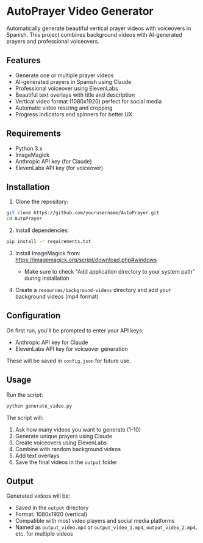 # AutoPrayer Video Generator

Automatically generate beautiful vertical prayer videos with voiceovers in Spanish. This project combines background videos with AI-generated prayers and professional voiceovers.

## Features

- Generate one or multiple prayer videos
- AI-generated prayers in Spanish using Claude
- Professional voiceover using ElevenLabs
- Beautiful text overlays with title and description
- Vertical video format (1080x1920) perfect for social media
- Automatic video resizing and cropping
- Progress indicators and spinners for better UX

## Requirements

- Python 3.x
- ImageMagick
- Anthropic API key (for Claude)
- ElevenLabs API key (for voiceover)

## Installation

1. Clone the repository:
```bash
git clone https://github.com/yourusername/AutoPrayer.git
cd AutoPrayer
```

2. Install dependencies:
```bash
pip install -r requirements.txt
```

3. Install ImageMagick from: https://imagemagick.org/script/download.php#windows
   - Make sure to check "Add application directory to your system path" during installation

4. Create a `resources/background-videos` directory and add your background videos (mp4 format)

## Configuration

On first run, you'll be prompted to enter your API keys:
- Anthropic API key for Claude
- ElevenLabs API key for voiceover generation

These will be saved in `config.json` for future use.

## Usage

Run the script:
```bash
python generate_video.py
```

The script will:
1. Ask how many videos you want to generate (1-10)
2. Generate unique prayers using Claude
3. Create voiceovers using ElevenLabs
4. Combine with random background videos
5. Add text overlays
6. Save the final videos in the `output` folder

## Output

Generated videos will be:
- Saved in the `output` directory
- Format: 1080x1920 (vertical)
- Compatible with most video players and social media platforms
- Named as `output_video.mp4` or `output_video_1.mp4`, `output_video_2.mp4`, etc. for multiple videos 